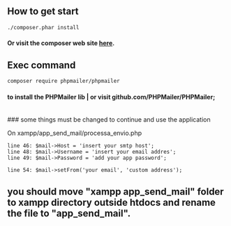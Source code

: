 
## How to get start

```bash
./composer.phar install

```

#### Or visit the composer web site [here](https://getcomposer.org/).


## Exec command 

```bash
composer require phpmailer/phpmailer

```

#### to install the PHPMailer lib | or visit github.com/PHPMailer/PHPMailer;

<br>
### some things must be changed to continue and use the application

On xampp/app_send_mail/processa_envio.php
```properties
line 46: $mail->Host = 'insert your smtp host';
line 48: $mail->Username = 'insert your email addres'; 
line 49: $mail->Password = 'add your app password'; 

line 54: $mail->setFrom('your email', 'custom address');
``` 

## you should move "xampp app_send_mail" folder to xampp directory outside htdocs and rename the file to "app_send_mail".
